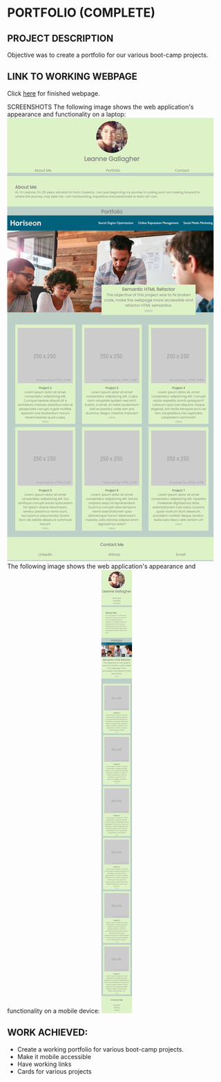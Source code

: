 # PORTFOLIO (COMPLETE)

## PROJECT DESCRIPTION

Objective was to create a portfolio for our various boot-camp projects.

## LINK TO WORKING WEBPAGE

Click [here](https://lenny-g.github.io/portfolio/) for finished webpage.

SCREENSHOTS
The following image shows the web application's appearance and functionality on a laptop:
![ScreenShot](./assets/images/web-screenshot.png)
The following image shows the web application's appearance and functionality on a mobile device:
![ScreenShot](./assets/images/mobile-screenshot.png)

## WORK ACHIEVED:

- Create a working portfolio for various boot-camp projects.
- Make it mobile accessible
- Have working links
- Cards for various projects
